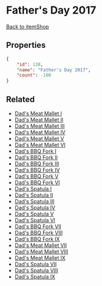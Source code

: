 # Father's Day 2017

<no description available>

[Back to itemShop](../item-shops.md)

## Properties

```json
{
    "id": 138,
    "name": "Father's Day 2017",
    "count": -100
}
```

## Related

- [Dad's Meat Mallet I](../items/3922-dad-s-meat-mallet-i.md)
- [Dad's Meat Mallet II](../items/3923-dad-s-meat-mallet-ii.md)
- [Dad's Meat Mallet III](../items/3924-dad-s-meat-mallet-iii.md)
- [Dad's Meat Mallet IV](../items/3925-dad-s-meat-mallet-iv.md)
- [Dad's Meat Mallet V](../items/3926-dad-s-meat-mallet-v.md)
- [Dad's Meat Mallet VI](../items/3927-dad-s-meat-mallet-vi.md)
- [Dad's BBQ Fork I](../items/3928-dad-s-bbq-fork-i.md)
- [Dad's BBQ Fork II](../items/3929-dad-s-bbq-fork-ii.md)
- [Dad's BBQ Fork III](../items/3930-dad-s-bbq-fork-iii.md)
- [Dad's BBQ Fork IV](../items/3931-dad-s-bbq-fork-iv.md)
- [Dad's BBQ Fork V](../items/3932-dad-s-bbq-fork-v.md)
- [Dad's BBQ Fork VI](../items/3933-dad-s-bbq-fork-vi.md)
- [Dad's Spatula I](../items/3934-dad-s-spatula-i.md)
- [Dad's Spatula II](../items/3935-dad-s-spatula-ii.md)
- [Dad's Spatula III](../items/3936-dad-s-spatula-iii.md)
- [Dad's Spatula IV](../items/3937-dad-s-spatula-iv.md)
- [Dad's Spatula V](../items/3938-dad-s-spatula-v.md)
- [Dad's Spatula VI](../items/3939-dad-s-spatula-vi.md)
- [Dad's BBQ Fork VII](../items/17278-dad-s-bbq-fork-vii.md)
- [Dad's BBQ Fork VIII](../items/17279-dad-s-bbq-fork-viii.md)
- [Dad's BBQ Fork IX](../items/17280-dad-s-bbq-fork-ix.md)
- [Dad's Meat Mallet VII](../items/17281-dad-s-meat-mallet-vii.md)
- [Dad's Meat Mallet VIII](../items/17282-dad-s-meat-mallet-viii.md)
- [Dad's Meat Mallet IX](../items/17283-dad-s-meat-mallet-ix.md)
- [Dad's Spatula VII](../items/17284-dad-s-spatula-vii.md)
- [Dad's Spatula VIII](../items/17285-dad-s-spatula-viii.md)
- [Dad's Spatula IX](../items/17286-dad-s-spatula-ix.md)

